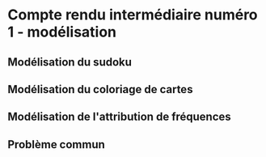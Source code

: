# Compte rendu intermédiaire numéro 1 - modélisation

## Modélisation du sudoku

## Modélisation du coloriage de cartes

## Modélisation de l'attribution de fréquences

## Problème commun


